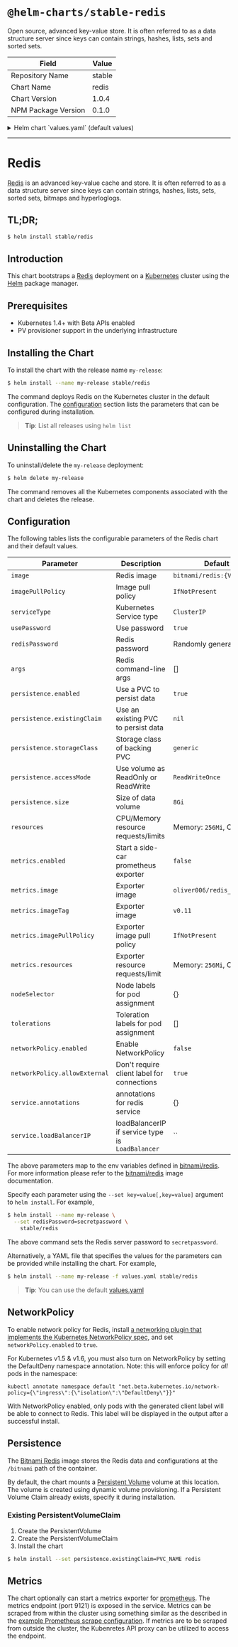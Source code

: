 # `@helm-charts/stable-redis`

Open source, advanced key-value store. It is often referred to as a data structure server since keys can contain strings, hashes, lists, sets and sorted sets.

| Field               | Value  |
| ------------------- | ------ |
| Repository Name     | stable |
| Chart Name          | redis  |
| Chart Version       | 1.0.4  |
| NPM Package Version | 0.1.0  |

<details>

<summary>Helm chart `values.yaml` (default values)</summary>

```yaml
## Bitnami Redis image version
## ref: https://hub.docker.com/r/bitnami/redis/tags/
##
image: bitnami/redis:4.0.2-r1

## Specify a imagePullPolicy
## ref: http://kubernetes.io/docs/user-guide/images/#pre-pulling-images
##
imagePullPolicy: IfNotPresent

## Kubernetes service type
serviceType: ClusterIP

## Use password authentication
usePassword: true

## Redis password
## Defaults to a random 10-character alphanumeric string if not set and usePassword is true
## ref: https://github.com/bitnami/bitnami-docker-redis#setting-the-server-password-on-first-run
##
# redisPassword:

## Redis command arguments
##
## Can be used to specify command line arguments, for example:
##
## args:
##  - "redis-server"
##  - "--maxmemory-policy volatile-ttl"
args:

## Enable persistence using Persistent Volume Claims
## ref: http://kubernetes.io/docs/user-guide/persistent-volumes/
##
persistence:
  enabled: true

  ## A manually managed Persistent Volume and Claim
  ## Requires persistence.enabled: true
  ## If defined, PVC must be created manually before volume will be bound
  # existingClaim:

  ## redis data Persistent Volume Storage Class
  ## If defined, storageClassName: <storageClass>
  ## If set to "-", storageClassName: "", which disables dynamic provisioning
  ## If undefined (the default) or set to null, no storageClassName spec is
  ##   set, choosing the default provisioner.  (gp2 on AWS, standard on
  ##   GKE, AWS & OpenStack)
  ##
  # storageClass: "-"
  accessMode: ReadWriteOnce
  size: 8Gi

metrics:
  enabled: false
  image: oliver006/redis_exporter
  imageTag: v0.11
  imagePullPolicy: IfNotPresent
  resources: {}
  annotations:
    prometheus.io/scrape: 'true'
    prometheus.io/port: '9121'

## Configure resource requests and limits
## ref: http://kubernetes.io/docs/user-guide/compute-resources/
##
resources:
  requests:
    memory: 256Mi
    cpu: 100m

## Node labels and tolerations for pod assignment
## ref: https://kubernetes.io/docs/concepts/configuration/assign-pod-node/#nodeselector
## ref: https://kubernetes.io/docs/concepts/configuration/assign-pod-node/#taints-and-tolerations-beta-feature
nodeSelector: {}
tolerations: []

## Additional pod labels
## ref: https://kubernetes.io/docs/concepts/overview/working-with-objects/labels/
podLabels: {}

networkPolicy:
  ## Enable creation of NetworkPolicy resources.
  ##
  enabled: false

  ## The Policy model to apply. When set to false, only pods with the correct
  ## client label will have network access to the port Redis is listening
  ## on. When true, Redis will accept connections from any source
  ## (with the correct destination port).
  ##
  allowExternal: true

service:
  annotations: {}
  loadBalancerIP:
```

</details>

---

# Redis

[Redis](http://redis.io/) is an advanced key-value cache and store. It is often referred to as a data structure server since keys can contain strings, hashes, lists, sets, sorted sets, bitmaps and hyperloglogs.

## TL;DR;

```bash
$ helm install stable/redis
```

## Introduction

This chart bootstraps a [Redis](https://github.com/bitnami/bitnami-docker-redis) deployment on a [Kubernetes](http://kubernetes.io) cluster using the [Helm](https://helm.sh) package manager.

## Prerequisites

- Kubernetes 1.4+ with Beta APIs enabled
- PV provisioner support in the underlying infrastructure

## Installing the Chart

To install the chart with the release name `my-release`:

```bash
$ helm install --name my-release stable/redis
```

The command deploys Redis on the Kubernetes cluster in the default configuration. The [configuration](#configuration) section lists the parameters that can be configured during installation.

> **Tip**: List all releases using `helm list`

## Uninstalling the Chart

To uninstall/delete the `my-release` deployment:

```bash
$ helm delete my-release
```

The command removes all the Kubernetes components associated with the chart and deletes the release.

## Configuration

The following tables lists the configurable parameters of the Redis chart and their default values.

| Parameter                     | Description                                      | Default                      |
| ----------------------------- | ------------------------------------------------ | ---------------------------- |
| `image`                       | Redis image                                      | `bitnami/redis:{VERSION}`    |
| `imagePullPolicy`             | Image pull policy                                | `IfNotPresent`               |
| `serviceType`                 | Kubernetes Service type                          | `ClusterIP`                  |
| `usePassword`                 | Use password                                     | `true`                       |
| `redisPassword`               | Redis password                                   | Randomly generated           |
| `args`                        | Redis command-line args                          | []                           |
| `persistence.enabled`         | Use a PVC to persist data                        | `true`                       |
| `persistence.existingClaim`   | Use an existing PVC to persist data              | `nil`                        |
| `persistence.storageClass`    | Storage class of backing PVC                     | `generic`                    |
| `persistence.accessMode`      | Use volume as ReadOnly or ReadWrite              | `ReadWriteOnce`              |
| `persistence.size`            | Size of data volume                              | `8Gi`                        |
| `resources`                   | CPU/Memory resource requests/limits              | Memory: `256Mi`, CPU: `100m` |
| `metrics.enabled`             | Start a side-car prometheus exporter             | `false`                      |
| `metrics.image`               | Exporter image                                   | `oliver006/redis_exporter`   |
| `metrics.imageTag`            | Exporter image                                   | `v0.11`                      |
| `metrics.imagePullPolicy`     | Exporter image pull policy                       | `IfNotPresent`               |
| `metrics.resources`           | Exporter resource requests/limit                 | Memory: `256Mi`, CPU: `100m` |
| `nodeSelector`                | Node labels for pod assignment                   | {}                           |
| `tolerations`                 | Toleration labels for pod assignment             | []                           |
| `networkPolicy.enabled`       | Enable NetworkPolicy                             | `false`                      |
| `networkPolicy.allowExternal` | Don't require client label for connections       | `true`                       |
| `service.annotations`         | annotations for redis service                    | {}                           |
| `service.loadBalancerIP`      | loadBalancerIP if service type is `LoadBalancer` | ``                           |

The above parameters map to the env variables defined in [bitnami/redis](http://github.com/bitnami/bitnami-docker-redis). For more information please refer to the [bitnami/redis](http://github.com/bitnami/bitnami-docker-redis) image documentation.

Specify each parameter using the `--set key=value[,key=value]` argument to `helm install`. For example,

```bash
$ helm install --name my-release \
  --set redisPassword=secretpassword \
    stable/redis
```

The above command sets the Redis server password to `secretpassword`.

Alternatively, a YAML file that specifies the values for the parameters can be provided while installing the chart. For example,

```bash
$ helm install --name my-release -f values.yaml stable/redis
```

> **Tip**: You can use the default [values.yaml](values.yaml)

## NetworkPolicy

To enable network policy for Redis, install
[a networking plugin that implements the Kubernetes NetworkPolicy spec](https://kubernetes.io/docs/tasks/administer-cluster/declare-network-policy#before-you-begin),
and set `networkPolicy.enabled` to `true`.

For Kubernetes v1.5 & v1.6, you must also turn on NetworkPolicy by setting
the DefaultDeny namespace annotation. Note: this will enforce policy for _all_ pods in the namespace:

    kubectl annotate namespace default "net.beta.kubernetes.io/network-policy={\"ingress\":{\"isolation\":\"DefaultDeny\"}}"

With NetworkPolicy enabled, only pods with the generated client label will be
able to connect to Redis. This label will be displayed in the output
after a successful install.

## Persistence

The [Bitnami Redis](https://github.com/bitnami/bitnami-docker-redis) image stores the Redis data and configurations at the `/bitnami` path of the container.

By default, the chart mounts a [Persistent Volume](http://kubernetes.io/docs/user-guide/persistent-volumes/) volume at this location. The volume is created using dynamic volume provisioning. If a Persistent Volume Claim already exists, specify it during installation.

### Existing PersistentVolumeClaim

1. Create the PersistentVolume
1. Create the PersistentVolumeClaim
1. Install the chart

```bash
$ helm install --set persistence.existingClaim=PVC_NAME redis
```

## Metrics

The chart optionally can start a metrics exporter for [prometheus](https://prometheus.io). The metrics endpoint (port 9121) is exposed in the service. Metrics can be scraped from within the cluster using something similar as the described in the [example Prometheus scrape configuration](https://github.com/prometheus/prometheus/blob/master/documentation/examples/prometheus-kubernetes.yml). If metrics are to be scraped from outside the cluster, the Kubenretes API proxy can be utilized to access the endpoint.
